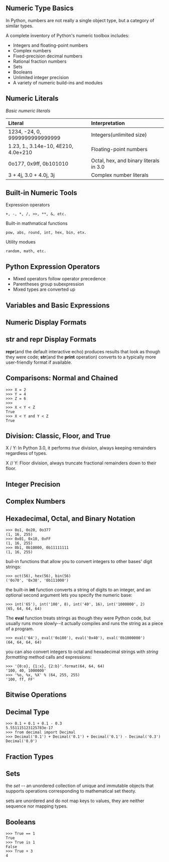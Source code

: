 ## Numeric Type Basics

In Python, numbers are not really a single object type, but a 
category of similar types.

A complete inventory of Python's numeric toolbox includes:

- Integers and floating-point numbers
- Complex numbers
- Fixed-precision decimal numbers
- Rational fraction numbers
- Sets
- Booleans
- Unlimited integer precision
- A variety of numeric build-ins and modules

## Numeric Literals

*Basic numeric literals*

| Literal | Interpretation |
| :--- | :--- |
| 1234, -24, 0, 9999999999999999 | Integers(unlimited size) |
| 1.23, 1., 3.14e-10, 4E210, 4.0e+210 | Floating-point numbers |
| 0o177, 0x9ff, 0b101010 | Octal, hex, and binary literals in 3.0 |
| 3 + 4j, 3.0 + 4.0j, 3j | Complex number literals |

## Built-in Numeric Tools

Expression operators

	+, -, *, /, >>, **, &, etc.

Built-in mathmatical functions

	pow, abs, round, int, hex, bin, etx.

Utility modues

	random, math, etc.

## Python Expression Operators

- Mixed operators follow operator precedence
- Parentheses group subexpression
- Mixed types are converted up

## Variables and Basic Expressions

## Numeric Display Formats

## str and repr Display Formats

**repr**(and the default interactive echo) produces results that look
as though they were code; **str**(and the **print** operation) 
converts to a typically more user-friendly format if available.

## Comparisons: Normal and Chained

	>>> X = 2
	>>> Y = 4
	>>> Z = 6
	>>> 
	>>> X < Y < Z
	True
	>>> X < Y and Y < Z
	True

## Division: Classic, Floor, and True

X / Y: In Python 3.0, it performs *true* division, always keeping 
remainders regardless of types.

X // Y: Floor division, always truncate fractional remainders down
to their floor.

## Integer Precision 

## Complex Numbers

## Hexadecimal, Octal, and Binary Notation

	>>> 0o1, 0o20, 0o377
	(1, 16, 255)
	>>> 0x01, 0x10, 0xFF
	(1, 16, 255)
	>>> 0b1, 0b10000, 0b11111111
	(1, 16, 255)

buil-in functions that allow you to convert integers to other bases'
digit strings:

	>>> oct(56), hex(56), bin(56)
	('0o70', '0x38', '0b111000')

the built-in **int** function converts a string of digits to an 
integer, and an optional second argument lets you specify the 
numeric base:

	>>> int('65'), int('100', 8), int('40', 16), int('1000000', 2)
	(65, 64, 64, 64)

The **eval** function treats strings as though they were Python 
code, but usually runs more slowly--it actually compiles and runs 
the string as a piece of a program.

	>>> eval('64'), eval('0o100'), eval('0x40'), eval('0b1000000')
	(64, 64, 64, 64)

you can also convert integers to octal and hexadecimal strings with
*string formatting* method calls and expressions:

	>>> '{0:o}, {1:x}, {2:b}'.format(64, 64, 64)
	'100, 40, 1000000'
	>>> '%o, %x, %X' % (64, 255, 255)
	'100, ff, FF'

## Bitwise Operations

## Decimal Type

	>>> 0.1 + 0.1 + 0.1 - 0.3
	5.551115123125783e-17
	>>> from decimal import Decimal
	>>> Decimal('0.1') + Decimal('0.1') + Decimal('0.1') - Decimal('0.3')
	Decimal('0.0')

## Fraction Types

## Sets

the *set* -- an unordered collection of unique and immutable objects
that supports operations corresponding to mathematical set theoty.

sets are unordered and do not map keys to values, they are neither
sequence nor mapping types.

## Booleans

	>>> True == 1
	True
	>>> True is 1
	False
	>>> True + 3
	4

